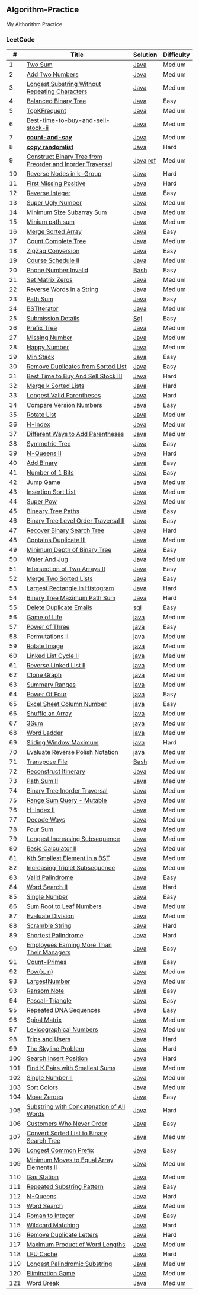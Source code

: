 ## Algorithm-Practice
My Althorithm Practice  


### LeetCode  

|#|Title|Solution|Difficulty|
| --- |---|---|---|
|1|[Two Sum](https://oj.leetcode.com/problems/two-sum/)|[Java](./src/main/java/com/binea/www/leetcodepractice/algorithm/TwoSum.java)|Medium|
|2|[Add Two Numbers](https://leetcode.com/problems/add-two-numbers/)|[Java](./src/main/java/com/binea/www/leetcodepractice/algorithm/AddTwoNumbers.java)|Medium|
|3|[Longest Substring Without Repeating Characters](https://leetcode.com/problems/longest-substring-without-repeating-characters/)|[Java](./src/main/java/com/binea/www/leetcodepractice/algorithm/LongestSubString.java)|Medium|
|4|[Balanced Binary Tree](https://leetcode.com/problems/balanced-binary-tree/)|[Java](./src/main/java/com/binea/www/leetcodepractice/algorithm/BalancedBinaryTree.java)|Easy|
|5|[TopKFrequent](https://leetcode.com/problems/top-k-frequent-elements/)|[Java](./src/main/java/com/binea/www/leetcodepractice/algorithm/TopKFrequent.java)|Medium|
|6|[Best-time-to-buy-and-sell-stock-ii](https://leetcode.com/problems/best-time-to-buy-and-sell-stock-ii/)|[Java](./src/main/java/com/binea/www/leetcodepractice/algorithm/BestTimeToBuyAndSellStockII.java)|Medium|
|7|[**count-and-say**](https://leetcode.com/problems/count-and-say/)|[Java](./src/main/java/com/binea/www/leetcodepractice/algorithm/CountAndSay.java)|Medium|
|8|[**copy randomlist**](https://leetcode.com/problems/copy-list-with-random-pointer/)|[Java](./src/main/java/com/binea/www/leetcodepractice/algorithm/CopyRandomList.java)|Hard|
|9|[Construct Binary Tree from Preorder and Inorder Traversal](https://leetcode.com/problems/construct-binary-tree-from-preorder-and-inorder-traversal/)|[Java](./src/main/java/com/binea/www/leetcodepractice/algorithm/BinaryTree.java) [ref](http://articles.leetcode.com/construct-binary-tree-from-inorder-and-preorder-postorder-traversal)|Medium|
|10|[Reverse Nodes in k-Group](https://leetcode.com/problems/reverse-nodes-in-k-group/)|[Java](./src/main/java/com/binea/www/leetcodepractice/algorithm/ReverseKGroup.java)|Hard|
|11|[First Missing Positive](https://leetcode.com/problems/first-missing-positive/)|[Java](./src/main/java/com/binea/www/leetcodepractice/algorithm/FirstMissingPositive.java)|Hard|
|12|[Reverse Integer](https://leetcode.com/problems/reverse-integer/)|[Java](./src/main/java/com/binea/www/leetcodepractice/algorithm/ReverseInteger.java)|Easy|
|13|[Super Ugly Number](https://leetcode.com/problems/super-ugly-number/)|[Java](https://github.com/xu6148152/LeetCode-Practice/blob/master/LeetCodePractice/app/src/main/java/com/binea/www/leetcodepractice/algorithm/SuperUglyNumber.java)|Medium|
|14|[Minimum Size Subarray Sum](https://leetcode.com/problems/minimum-size-subarray-sum/)|[Java](https://github.com/xu6148152/LeetCode-Practice/blob/master/LeetCodePractice/app/src/main/java/com/binea/www/leetcodepractice/algorithm/MinSubArrayLen.java)|Medium|  
|15|[Minium path sum](https://leetcode.com/problems/minimum-path-sum/)|[Java](https://github.com/xu6148152/LeetCode-Practice/blob/master/LeetCodePractice/app/src/main/java/com/binea/www/leetcodepractice/algorithm/MinPathSum.java)|Medium|  
|16|[Merge Sorted Array](https://leetcode.com/problems/merge-sorted-array/)|[Java](https://github.com/xu6148152/LeetCode-Practice/blob/master/LeetCodePractice/app/src/main/java/com/binea/www/leetcodepractice/algorithm/MergeSortedArray.java)|Easy|
|17|[Count Complete Tree](https://leetcode.com/problems/count-complete-tree-nodes/)|[Java](https://github.com/xu6148152/LeetCode-Practice/blob/master/LeetCodePractice/app/src/main/java/com/binea/www/leetcodepractice/algorithm/CountNodes.java)|Medium|
|18|[ZigZag Conversion](https://leetcode.com/problems/zigzag-conversion/)|[Java](https://github.com/xu6148152/LeetCode-Practice/blob/master/LeetCodePractice/app/src/main/java/com/binea/www/leetcodepractice/algorithm/ZigZagConversion.java)|Easy|
|19|[Course Schedule II](https://leetcode.com/problems/course-schedule-ii/)|[Java](https://github.com/xu6148152/LeetCode-Practice/blob/master/LeetCodePractice/app/src/main/java/com/binea/www/leetcodepractice/algorithm/CourseScheduleII.java)|Medium|
|20|[Phone Number Invalid](https://leetcode.com/problems/valid-phone-numbers/)|[Bash](https://github.com/xu6148152/LeetCode-Practice/blob/master/LeetCodePractice/app/src/main/java/com/binea/www/leetcodepractice/algorithm/PhoneNumberInvalid.sh)|Easy|
|21|[Set Matrix Zeros](https://leetcode.com/problems/set-matrix-zeroes/)|[Java](https://github.com/xu6148152/LeetCode-Practice/blob/master/LeetCodePractice/app/src/main/java/com/binea/www/leetcodepractice/algorithm/MatrixZeros.java)|Medium|
|22|[Reverse Words in a String](https://leetcode.com/problems/reverse-words-in-a-string/)|[Java](https://github.com/xu6148152/LeetCode-Practice/blob/master/LeetCodePractice/app/src/main/java/com/binea/www/leetcodepractice/algorithm/ReverseWords.java)|Medium|
|23|[Path Sum](https://leetcode.com/problems/path-sum/)|[Java](https://github.com/xu6148152/LeetCode-Practice/blob/master/LeetCodePractice/app/src/main/java/com/binea/www/leetcodepractice/algorithm/PathSum.java)|Easy|
|24|[BSTIterator](https://leetcode.com/problems/binary-search-tree-iterator/)|[Java](https://github.com/xu6148152/LeetCode-Practice/blob/master/LeetCodePractice/app/src/main/java/com/binea/www/leetcodepractice/algorithm/BSTIterator.java)|Medium|
|25|[Submission Details](https://leetcode.com/problems/duplicate-emails/)|[Sql](https://github.com/xu6148152/LeetCode-Practice/blob/master/LeetCodePractice/app/src/main/java/com/binea/www/leetcodepractice/algorithm/DuplicateEmails.sql)|Easy|
|26|[Prefix Tree](https://leetcode.com/problems/implement-trie-prefix-tree/)|[Java](https://github.com/xu6148152/LeetCode-Practice/blob/master/LeetCodePractice/app/src/main/java/com/binea/www/leetcodepractice/algorithm/PrefixTree.java)|Medium|
|27|[Missing Number](https://leetcode.com/problems/missing-number/)|[Java](https://github.com/xu6148152/LeetCode-Practice/blob/master/LeetCodePractice/app/src/main/java/com/binea/www/leetcodepractice/algorithm/MissingNumber.java)|Medium|
|28|[Happy Number](https://leetcode.com/problems/happy-number/)|[Java](https://github.com/xu6148152/LeetCode-Practice/blob/master/LeetCodePractice/app/src/main/java/com/binea/www/leetcodepractice/algorithm/HappyNumber.java)|Medium|
|29|[Min Stack](https://leetcode.com/problems/min-stackWithNode/)|[Java](https://github.com/xu6148152/LeetCode-Practice/blob/master/LeetCodePractice/app/src/main/java/com/binea/www/leetcodepractice/algorithm/MinStack.java)|Easy|
|30|[Remove Duplicates from Sorted List](https://leetcode.com/problems/remove-duplicates-from-sorted-list/)|[Java](https://github.com/xu6148152/LeetCode-Practice/blob/master/LeetCodePractice/app/src/main/java/com/binea/www/leetcodepractice/algorithm/DeleteDuplicates.java)|Easy|
|31|[Best Time to Buy And Sell Stock III](https://leetcode.com/problems/best-time-to-buy-and-sell-stock-iii/)|[Java](https://github.com/xu6148152/LeetCode-Practice/blob/master/LeetCodePractice/app/src/main/java/com/binea/www/leetcodepractice/algorithm/BestTimeToBuyAndSellStockII.java)|Hard|
|32|[Merge k Sorted Lists](https://leetcode.com/problems/merge-k-sorted-lists/)|[Java](https://github.com/xu6148152/LeetCode-Practice/blob/master/LeetCodePractice/app/src/main/java/com/binea/www/leetcodepractice/algorithm/MergeKLists.java)|Hard|
|33|[Longest Valid Parentheses](https://leetcode.com/problems/longest-valid-parentheses/)|[Java](https://github.com/xu6148152/LeetCode-Practice/blob/master/LeetCodePractice/app/src/main/java/com/binea/www/leetcodepractice/algorithm/LongestValidParentheses.java)|Hard|
|34|[Compare Version Numbers](https://leetcode.com/problems/compare-version-numbers/)|[Java](https://github.com/xu6148152/LeetCode-Practice/blob/master/LeetCodePractice/app/src/main/java/com/binea/www/leetcodepractice/algorithm/CompareVersionNumbers.java)|Easy|
|35|[Rotate List](https://leetcode.com/problems/rotate-list/)|[Java](https://github.com/xu6148152/LeetCode-Practice/blob/master/LeetCodePractice/app/src/main/java/com/binea/www/leetcodepractice/algorithm/RotateList.java)|Medium|
|36|[H-Index](https://leetcode.com/problems/h-index/)|[Java](https://github.com/xu6148152/LeetCode-Practice/blob/master/LeetCodePractice/app/src/main/java/com/binea/www/leetcodepractice/algorithm/HIndex.java)|Medium|
|37|[Different Ways to Add Parentheses](https://leetcode.com/problems/different-ways-to-add-parentheses/)|[Java](https://github.com/xu6148152/LeetCode-Practice/blob/master/LeetCodePractice/app/src/main/java/com/binea/www/leetcodepractice/algorithm/DifferentWaysToAddParentheses.java)|Medium|
|38|[Symmetric Tree](https://leetcode.com/problems/symmetric-tree/)|[Java](https://github.com/xu6148152/LeetCode-Practice/blob/master/LeetCodePractice/app/src/main/java/com/binea/www/leetcodepractice/algorithm/SymmetricTree.java)|Easy|
|39|[N-Queens II](https://leetcode.com/problems/symmetric-tree/)|[Java](https://github.com/xu6148152/LeetCode-Practice/blob/master/LeetCodePractice/app/src/main/java/com/binea/www/leetcodepractice/algorithm/N_Queens_II.java)|Hard|
|40|[Add Binary](https://leetcode.com/problems/add-binary/)|[Java](https://github.com/xu6148152/LeetCode-Practice/blob/master/LeetCodePractice/app/src/main/java/com/binea/www/leetcodepractice/algorithm/AddBinary.java)|Easy|
|41|[Number of 1 Bits](https://leetcode.com/problems/number-of-1-bits/)|[Java](https://github.com/xu6148152/LeetCode-Practice/blob/master/LeetCodePractice/app/src/main/java/com/binea/www/leetcodepractice/algorithm/HammingWeight.java)|Easy|
|42|[Jump Game](https://leetcode.com/problems/jump-game/)|[Java](https://github.com/xu6148152/LeetCode-Practice/blob/master/LeetCodePractice/app/src/main/java/com/binea/www/leetcodepractice/algorithm/JumpGame.java)|Medium|
|43|[Insertion Sort List](https://leetcode.com/problems/insertion-sort-list/)|[Java](https://github.com/xu6148152/LeetCode-Practice/blob/master/LeetCodePractice/app/src/main/java/com/binea/www/leetcodepractice/algorithm/InsertionSortList.java)|Medium|
|44|[Super Pow](https://leetcode.com/submissions/detail/66477122/)|[Java](https://github.com/xu6148152/LeetCode-Practice/blob/master/LeetCodePractice/app/src/main/java/com/binea/www/leetcodepractice/algorithm/SuperPow.java)|Medium|
|45|[Bineary Tree Paths](https://leetcode.com/problems/binary-tree-paths/)|[Java](https://github.com/xu6148152/LeetCode-Practice/blob/master/LeetCodePractice/app/src/main/java/com/binea/www/leetcodepractice/algorithm/BinaryTreePaths.java)|Easy|
|46|[Binary Tree Level Order Traversal II](https://leetcode.com/problems/binary-tree-level-order-traversal-ii/)|[Java](https://github.com/xu6148152/LeetCode-Practice/blob/master/LeetCodePractice/app/src/main/java/com/binea/www/leetcodepractice/algorithm/LevelOrderBottom.java)|Easy|
|47|[Recover Binary Search Tree](https://leetcode.com/problems/recover-binary-search-tree/)|[Java](https://github.com/xu6148152/LeetCode-Practice/blob/master/LeetCodePractice/app/src/main/java/com/binea/www/leetcodepractice/algorithm/RecoverTree.java)|Hard|
|48|[Contains Duplicate III](https://leetcode.com/problems/contains-duplicate-iii/)|[Java](https://github.com/xu6148152/LeetCode-Practice/blob/master/LeetCodePractice/app/src/main/java/com/binea/www/leetcodepractice/algorithm/ContainsDuplicateIII.java)|Medium|
|49|[Minimum Depth of Binary Tree](https://leetcode.com/problems/minimum-depth-of-binary-tree/)|[Java](https://github.com/xu6148152/LeetCode-Practice/blob/master/LeetCodePractice/app/src/main/java/com/binea/www/leetcodepractice/algorithm/MinDepth.java)|Easy|
|50|[Water And Jug](https://leetcode.com/problems/water-and-jug-problem/)|[Java](https://github.com/xu6148152/LeetCode-Practice/blob/master/LeetCodePractice/app/src/main/java/com/binea/www/leetcodepractice/algorithm/WaterAndJugProblem.java)|Medium|
|51|[Intersection of Two Arrays II](https://leetcode.com/problems/intersection-of-two-arrays-ii/)|[Java](https://github.com/xu6148152/LeetCode-Practice/blob/master/LeetCodePractice/app/src/main/java/com/binea/www/leetcodepractice/algorithm/IntersectArray.java)|Easy|
|52|[Merge Two Sorted Lists](https://leetcode.com/problems/merge-two-sorted-lists/)|[Java](https://github.com/xu6148152/LeetCode-Practice/blob/master/LeetCodePractice/app/src/main/java/com/binea/www/leetcodepractice/algorithm/MergeTwoSortedLists.java)|Easy|
|53|[Largest Rectangle in Histogram](https://leetcode.com/problems/largest-rectangle-in-histogram/)|[Java](https://github.com/xu6148152/LeetCode-Practice/blob/master/LeetCodePractice/app/src/main/java/com/binea/www/leetcodepractice/algorithm/LargestRectangleArea.java)|Hard|
|54|[Binary Tree Maximum Path Sum](https://leetcode.com/problems/binary-tree-maximum-path-sum/)|[Java](https://github.com/xu6148152/LeetCode-Practice/blob/master/LeetCodePractice/app/src/main/java/com/binea/www/leetcodepractice/algorithm/MaxPathSum.java)|Hard|
|55|[Delete Duplicate Emails](https://leetcode.com/submissions/detail/68218749/)|[sql](https://github.com/xu6148152/LeetCode-Practice/blob/master/LeetCodePractice/app/src/main/java/com/binea/www/leetcodepractice/algorithm/DeleteDuplicateEmails.sql)|Easy|
|56|[Game of Life](https://leetcode.com/problems/game-of-life/)|[java](https://github.com/xu6148152/LeetCode-Practice/blob/master/LeetCodePractice/app/src/main/java/com/binea/www/leetcodepractice/algorithm/GameOfLife.java)|Medium|
|57|[Power of Three](https://leetcode.com/problems/power-of-three/)|[java](https://github.com/xu6148152/LeetCode-Practice/blob/master/LeetCodePractice/app/src/main/java/com/binea/www/leetcodepractice/algorithm/PowerOfThree.java)|Easy|
|58|[Permutations II](https://leetcode.com/problems/permutations-ii/)|[java](https://github.com/xu6148152/LeetCode-Practice/blob/master/LeetCodePractice/app/src/main/java/com/binea/www/leetcodepractice/algorithm/PermutationsII.java)|Medium|
|59|[Rotate Image](https://leetcode.com/problems/rotate-image/)|[java](https://github.com/xu6148152/LeetCode-Practice/blob/master/LeetCodePractice/app/src/main/java/com/binea/www/leetcodepractice/algorithm/RotateImage.java)|Medium|
|60|[Linked List Cycle II](https://leetcode.com/problems/linked-list-cycle-ii/)|[java](https://github.com/xu6148152/LeetCode-Practice/blob/master/LeetCodePractice/app/src/main/java/com/binea/www/leetcodepractice/algorithm/LinkedListCycleII.java)|Medium|
|61|[Reverse Linked List II](https://leetcode.com/problems/reverse-linked-list-ii/)|[java](https://github.com/xu6148152/LeetCode-Practice/blob/master/LeetCodePractice/app/src/main/java/com/binea/www/leetcodepractice/algorithm/ReverseLinkedListII.java)|Medium|
|62|[Clone Graph](https://leetcode.com/problems/clone-graph/)|[java](https://github.com/xu6148152/LeetCode-Practice/blob/master/LeetCodePractice/app/src/main/java/com/binea/www/leetcodepractice/algorithm/CloneGraph.java)|Medium|
|63|[Summary Ranges](https://leetcode.com/problems/summary-ranges/)|[java](https://github.com/xu6148152/LeetCode-Practice/blob/master/LeetCodePractice/app/src/main/java/com/binea/www/leetcodepractice/algorithm/SummaryRanges.java)|Medium|
|64|[Power Of Four](https://leetcode.com/problems/power-of-four/)|[java](https://github.com/xu6148152/LeetCode-Practice/blob/master/LeetCodePractice/app/src/main/java/com/binea/www/leetcodepractice/algorithm/PowerOfFour.java)|Easy|
|65|[Excel Sheet Column Number](https://leetcode.com/problems/excel-sheet-column-number/)|[java](https://github.com/xu6148152/LeetCode-Practice/blob/master/LeetCodePractice/app/src/main/java/com/binea/www/leetcodepractice/algorithm/ExcelSheetColumnNumber.java)|Easy|  
|66|[Shuffle an Array](https://leetcode.com/problems/shuffle-an-array/)|[java](https://github.com/xu6148152/LeetCode-Practice/blob/master/LeetCodePractice/app/src/main/java/com/binea/www/leetcodepractice/algorithm/ShuffleAnArray.java)|Medium|  
|67|[3Sum](https://leetcode.com/problems/3sum/)|[java](https://github.com/xu6148152/LeetCode-Practice/blob/master/LeetCodePractice/app/src/main/java/com/binea/www/leetcodepractice/algorithm/ThreeSum.java)|Medium|  
|68|[Word Ladder](https://leetcode.com/problems/word-ladder/)|[java](https://github.com/xu6148152/LeetCode-Practice/blob/master/LeetCodePractice/app/src/main/java/com/binea/www/leetcodepractice/algorithm/WordLadder.java)|Medium| 
|69|[Sliding Window Maximum](https://leetcode.com/problems/sliding-window-maximum/)|[java](https://github.com/xu6148152/LeetCode-Practice/blob/master/LeetCodePractice/app/src/main/java/com/binea/www/leetcodepractice/algorithm/SlidingWindowMaximum.java)|Hard| 
|70|[Evaluate Reverse Polish Notation](https://leetcode.com/problems/evaluate-reverse-polish-notation/)|[java](https://github.com/xu6148152/LeetCode-Practice/blob/master/LeetCodePractice/app/src/main/java/com/binea/www/leetcodepractice/algorithm/EvalRPN.java)|Medium| 
|71|[Transpose File](https://leetcode.com/problems/transpose-file/)|[Bash](https://github.com/xu6148152/LeetCode-Practice/blob/master/LeetCodePractice/app/src/main/java/com/binea/www/leetcodepractice/algorithm/TransposeFile.sh)|Medium| 
|72|[Reconstruct Itinerary](https://leetcode.com/problems/reconstruct-itinerary/)|[Java](https://github.com/xu6148152/LeetCode-Practice/blob/master/LeetCodePractice/app/src/main/java/com/binea/www/leetcodepractice/algorithm/ReconstructItinerary.java)|Medium| 
|73|[Path Sum II](https://leetcode.com/problems/path-sum-ii/)|[Java](https://github.com/xu6148152/LeetCode-Practice/blob/master/LeetCodePractice/app/src/main/java/com/binea/www/leetcodepractice/algorithm/PathSumII.java)|Medium| 
|74|[Binary Tree Inorder Traversal](https://leetcode.com/problems/binary-tree-inorder-traversal/)|[Java](https://github.com/xu6148152/LeetCode-Practice/blob/master/LeetCodePractice/app/src/main/java/com/binea/www/leetcodepractice/algorithm/BinaryTreeInorderTraversal.java)|Medium| 
|75|[Range Sum Query - Mutable](https://leetcode.com/problems/range-sum-query-mutable/)|[Java](https://github.com/xu6148152/LeetCode-Practice/blob/master/LeetCodePractice/app/src/main/java/com/binea/www/leetcodepractice/algorithm/RangeSumQuery.java)|Medium| 
|76|[H-Index II](https://leetcode.com/problems/h-index-ii/)|[Java](https://github.com/xu6148152/LeetCode-Practice/blob/master/LeetCodePractice/app/src/main/java/com/binea/www/leetcodepractice/algorithm/H_Index_II.java)|Medium| 
|77|[Decode Ways](https://leetcode.com/problems/decode-ways/)|[Java](https://github.com/xu6148152/LeetCode-Practice/blob/master/LeetCodePractice/app/src/main/java/com/binea/www/leetcodepractice/algorithm/NumDecodings.java)|Medium| 
|78|[Four Sum](https://leetcode.com/problems/4sum/)|[Java](https://github.com/xu6148152/LeetCode-Practice/blob/master/LeetCodePractice/app/src/main/java/com/binea/www/leetcodepractice/algorithm/FourSum.java)|Medium| 
|79|[Longest Increasing Subsequence](https://leetcode.com/problems/longest-increasing-subsequence/)|[Java](https://github.com/xu6148152/LeetCode-Practice/blob/master/LeetCodePractice/app/src/main/java/com/binea/www/leetcodepractice/algorithm/LengthOfLIS.java)|Medium| 
|80|[Basic Calculator II](https://leetcode.com/problems/basic-calculator-ii/)|[Java](https://github.com/xu6148152/LeetCode-Practice/blob/master/LeetCodePractice/app/src/main/java/com/binea/www/leetcodepractice/algorithm/BasicCalculatorII.java)|Medium|  
|81|[Kth Smallest Element in a BST](https://leetcode.com/problems/kth-smallest-element-in-a-bst/)|[Java](https://github.com/xu6148152/LeetCode-Practice/blob/master/LeetCodePractice/app/src/main/java/com/binea/www/leetcodepractice/algorithm/KthSmallest.java)|Medium|  
|82|[Increasing Triplet Subsequence](https://leetcode.com/problems/increasing-triplet-subsequence/)|[Java](https://github.com/xu6148152/LeetCode-Practice/blob/master/LeetCodePractice/app/src/main/java/com/binea/www/leetcodepractice/algorithm/IncreasingTriplet.java)|Medium|
|83|[Valid Palindrome](https://leetcode.com/problems/valid-palindrome/)|[Java](https://github.com/xu6148152/LeetCode-Practice/blob/master/LeetCodePractice/app/src/main/java/com/binea/www/leetcodepractice/algorithm/ValidPalindrome.java)|Easy|
|84|[Word Search II](https://leetcode.com/problems/word-search-ii/)|[Java](https://github.com/xu6148152/LeetCode-Practice/blob/master/LeetCodePractice/app/src/main/java/com/binea/www/leetcodepractice/algorithm/WordSearchII.java)|Hard|
|85|[Single Number](https://leetcode.com/problems/single-number/)|[Java](https://github.com/xu6148152/LeetCode-Practice/blob/master/LeetCodePractice/app/src/main/java/com/binea/www/leetcodepractice/algorithm/SingleNumber.java)|Easy|
|86|[Sum Root to Leaf Numbers](https://leetcode.com/problems/sum-root-to-leaf-numbers/)|[Java](https://github.com/xu6148152/LeetCode-Practice/blob/master/LeetCodePractice/app/src/main/java/com/binea/www/leetcodepractice/algorithm/SumNumbers.java)|Medium|
|87|[Evaluate Division](https://leetcode.com/problems/evaluate-division/)|[Java](https://github.com/xu6148152/LeetCode-Practice/blob/master/LeetCodePractice/app/src/main/java/com/binea/www/leetcodepractice/algorithm/EvaluateDivision.java)|Medium|
|88|[Scramble String](https://leetcode.com/problems/scramble-string/)|[Java](https://github.com/xu6148152/LeetCode-Practice/blob/master/LeetCodePractice/app/src/main/java/com/binea/www/leetcodepractice/algorithm/ScrambleString.java)|Hard|
|89|[Shortest Palindrome](https://leetcode.com/problems/shortest-palindrome/)|[Java](https://github.com/xu6148152/LeetCode-Practice/blob/master/LeetCodePractice/app/src/main/java/com/binea/www/leetcodepractice/algorithm/ShortestPalindrome.java)|Hard|
|90|[Employees Earning More Than Their Managers](https://leetcode.com/problems/employees-earning-more-than-their-managers/)|[Java](https://github.com/xu6148152/LeetCode-Practice/blob/master/LeetCodePractice/app/src/main/java/com/binea/www/leetcodepractice/algorithm/CompareEmployeesEarning.sql)|Easy|
|91|[Count-Primes](https://leetcode.com/problems/count-primes/)|[Java](https://github.com/xu6148152/LeetCode-Practice/blob/master/LeetCodePractice/app/src/main/java/com/binea/www/leetcodepractice/algorithm/CountPrimes.java)|Easy|
|92|[Pow(x, n)](https://leetcode.com/problems/powx-n/)|[Java](https://github.com/xu6148152/LeetCode-Practice/blob/master/LeetCodePractice/app/src/main/java/com/binea/www/leetcodepractice/algorithm/Pow.java)|Medium|
|93|[LargestNumber](https://leetcode.com/problems/largest-number/)|[Java](https://github.com/xu6148152/LeetCode-Practice/blob/master/LeetCodePractice/app/src/main/java/com/binea/www/leetcodepractice/algorithm/LargestNumber.java)|Medium|
|93|[Ransom Note](https://leetcode.com/problems/ransom-note/)|[Java](https://github.com/xu6148152/LeetCode-Practice/blob/master/LeetCodePractice/app/src/main/java/com/binea/www/leetcodepractice/algorithm/RansomNote.java)|Easy|
|94|[Pascal-Triangle](https://leetcode.com/problems/pascals-triangle/)|[Java](https://github.com/xu6148152/LeetCode-Practice/blob/master/LeetCodePractice/app/src/main/java/com/binea/www/leetcodepractice/algorithm/PascalTriangle.java)|Easy|
|95|[Repeated DNA Sequences](https://leetcode.com/problems/repeated-dna-sequences/)|[Java](https://github.com/xu6148152/LeetCode-Practice/blob/master/LeetCodePractice/app/src/main/java/com/binea/www/leetcodepractice/algorithm/RepeatedDNASequences.java)|Easy|
|96|[Spiral Matrix](https://leetcode.com/problems/spiral-matrix/)|[Java](https://github.com/xu6148152/LeetCode-Practice/blob/master/LeetCodePractice/app/src/main/java/com/binea/www/leetcodepractice/algorithm/SpiralMatrix.java)|Medium|
|97|[Lexicographical Numbers](https://leetcode.com/problems/spiral-matrix/)|[Java](https://github.com/xu6148152/LeetCode-Practice/blob/master/LeetCodePractice/app/src/main/java/com/binea/www/leetcodepractice/algorithm/LexicographicalNumbers.java)|Medium|
|98|[Trips and Users](https://leetcode.com/problems/trips-and-users/)|[Java](https://github.com/xu6148152/LeetCode-Practice/blob/master/LeetCodePractice/app/src/main/java/com/binea/www/leetcodepractice/algorithm/TripsandUsers.sql)|Hard|
|99|[The Skyline Problem](https://leetcode.com/problems/the-skyline-problem/)|[Java](https://github.com/xu6148152/LeetCode-Practice/blob/master/LeetCodePractice/app/src/main/java/com/binea/www/leetcodepractice/algorithm/TheSkylineProblem.java)|Hard|
|100|[Search Insert Position](https://leetcode.com/problems/search-insert-position/)|[Java](https://github.com/xu6148152/LeetCode-Practice/blob/master/LeetCodePractice/app/src/main/java/com/binea/www/leetcodepractice/algorithm/SearchInsertPosition.java)|Hard|
|101|[Find K Pairs with Smallest Sums](https://leetcode.com/problems/find-k-pairs-with-smallest-sums/)|[Java](https://github.com/xu6148152/LeetCode-Practice/blob/master/LeetCodePractice/app/src/main/java/com/binea/www/leetcodepractice/algorithm/KSmallestPairs.java)|Medium|
|102|[Single Number II](https://leetcode.com/problems/single-number-ii/)|[Java](https://github.com/xu6148152/LeetCode-Practice/blob/master/LeetCodePractice/app/src/main/java/com/binea/www/leetcodepractice/algorithm/SingleNumberII.java)|Medium|
|103|[Sort Colors](https://leetcode.com/problems/sort-colors/)|[Java](https://github.com/xu6148152/LeetCode-Practice/blob/master/LeetCodePractice/app/src/main/java/com/binea/www/leetcodepractice/algorithm/SortColors.java)|Medium|
|104|[Move Zeroes](https://leetcode.com/problems/move-zeroes/)|[Java](https://github.com/xu6148152/LeetCode-Practice/blob/master/LeetCodePractice/app/src/main/java/com/binea/www/leetcodepractice/algorithm/MoveZeros.java)|Easy|
|105|[Substring with Concatenation of All Words](https://leetcode.com/problems/substring-with-concatenation-of-all-words/)|[Java](https://github.com/xu6148152/LeetCode-Practice/blob/master/LeetCodePractice/app/src/main/java/com/binea/www/leetcodepractice/algorithm/FindSubString.java)|Hard|
|106|[Customers Who Never Order](https://leetcode.com/problems/customers-who-never-order/)|[Java](https://github.com/xu6148152/LeetCode-Practice/blob/master/LeetCodePractice/app/src/main/java/com/binea/www/leetcodepractice/algorithm/CustomersWhoNeverOrder.sql)|Easy|
|107|[Convert Sorted List to Binary Search Tree](https://leetcode.com/problems/convert-sorted-list-to-binary-search-tree/)|[Java](https://github.com/xu6148152/LeetCode-Practice/blob/master/LeetCodePractice/app/src/main/java/com/binea/www/leetcodepractice/algorithm/SortedListToBST.sql)|Medium|
|108|[Longest Common Prefix](https://leetcode.com/problems/longest-common-prefix/)|[Java](https://github.com/xu6148152/LeetCode-Practice/blob/master/LeetCodePractice/app/src/main/java/com/binea/www/leetcodepractice/algorithm/LongestCommonPrefix.java)|Easy|
|109|[Minimum Moves to Equal Array Elements II](https://leetcode.com/problems/minimum-moves-to-equal-array-elements-ii/)|[Java](https://github.com/xu6148152/LeetCode-Practice/blob/master/LeetCodePractice/app/src/main/java/com/binea/www/leetcodepractice/algorithm/MinMoves2.java)|Medium|
|110|[Gas Station](https://leetcode.com/problems/gas-station/)|[Java](https://github.com/xu6148152/LeetCode-Practice/blob/master/LeetCodePractice/app/src/main/java/com/binea/www/leetcodepractice/algorithm/GasStation.java)|Medium|
|111|[Repeated Substring Pattern](https://leetcode.com/problems/repeated-substring-pattern/)|[Java](https://github.com/xu6148152/LeetCode-Practice/blob/master/LeetCodePractice/app/src/main/java/com/binea/www/leetcodepractice/algorithm/RepeatedSubstringPattern.java)|Easy|
|112|[N-Queens](https://leetcode.com/problems/n-queens/)|[Java](https://github.com/xu6148152/LeetCode-Practice/blob/master/LeetCodePractice/app/src/main/java/com/binea/www/leetcodepractice/algorithm/NQueens.java)|Hard|
|113|[Word Search](https://leetcode.com/problems/word-search/)|[Java](https://github.com/xu6148152/LeetCode-Practice/blob/master/LeetCodePractice/app/src/main/java/com/binea/www/leetcodepractice/algorithm/WordSearch.java)|Medium|
|114|[Roman to Integer](https://leetcode.com/problems/word-search/)|[Java](https://github.com/xu6148152/LeetCode-Practice/blob/master/LeetCodePractice/app/src/main/java/com/binea/www/leetcodepractice/algorithm/RomantoInteger.java)|Easy|
|115|[Wildcard Matching](https://leetcode.com/problems/wildcard-matching/)|[Java](https://github.com/xu6148152/LeetCode-Practice/blob/master/LeetCodePractice/app/src/main/java/com/binea/www/leetcodepractice/algorithm/WildcardMatching.java)|Hard|
|116|[Remove Duplicate Letters](https://leetcode.com/problems/remove-duplicate-letters/)|[Java](https://github.com/xu6148152/LeetCode-Practice/blob/master/LeetCodePractice/app/src/main/java/com/binea/www/leetcodepractice/algorithm/RemoveDuplicateLetters.java)|Hard|
|117|[Maximum Product of Word Lengths](https://leetcode.com/problems/maximum-product-of-word-lengths/)|[Java](https://github.com/xu6148152/LeetCode-Practice/blob/master/LeetCodePractice/app/src/main/java/com/binea/www/leetcodepractice/algorithm/MaximumProductofWordLengths.java)|Medium|
|118|[LFU Cache](https://leetcode.com/problems/lfu-cache/)|[Java](https://github.com/xu6148152/LeetCode-Practice/blob/master/LeetCodePractice/app/src/main/java/com/binea/www/leetcodepractice/algorithm/LFUCache.java)|Hard|
|119|[Longest Palindromic Substring](https://leetcode.com/problems/longest-palindromic-substring/)|[Java](https://github.com/xu6148152/LeetCode-Practice/blob/master/LeetCodePractice/app/src/main/java/com/binea/www/leetcodepractice/algorithm/LongestPalindromicSubstring.java)|Medium|
|120|[Elimination Game](https://leetcode.com/problems/elimination-game/)|[Java](https://github.com/xu6148152/LeetCode-Practice/blob/master/LeetCodePractice/app/src/main/java/com/binea/www/leetcodepractice/algorithm/EliminationGame.java)|Medium|
|121|[Word Break](https://leetcode.com/problems/word-break/)|[Java](https://github.com/xu6148152/LeetCode-Practice/blob/master/LeetCodePractice/app/src/main/java/com/binea/www/leetcodepractice/algorithm/WordBreak.java)|Medium|
